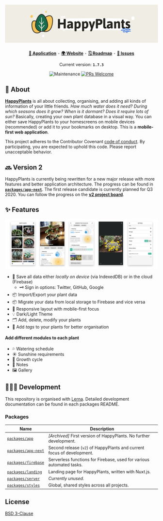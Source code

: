 <h1 align="center">
  <img src="resources/logo-readme.png" alt="HappyPlants 🌵🌱" />
</h1>

<p align="center">
  <a href="https://happyplants.garden"><strong>📱 Application</strong></a>
   ⁃
  <a href="https://happyplants.app"><strong>🌍 Website</strong></a>
   ⁃
  <a href="https://github.com/morkro/happy-plants/projects/6"><strong>🗓 Roadmap</strong></a>
   ⁃
  <a href="https://github.com/morkro/happy-plants/issues"><strong>🐛 Issues</strong></a>
</p>

<p align="center">
  Current version: <strong><code>1.7.3</code></strong>
</p>

<p align="center">
  <img src="https://img.shields.io/maintenance/yes/2020.svg" alt="Maintenance" />
  <a href="http://makeapullrequest.com" target="_blank">
    <img src="https://img.shields.io/badge/PRs-welcome-brightgreen.svg?style=flat-square" alt="PRs Welcome" />
  </a>
</p>


## 🌱 About

[**HappyPlants**](https://happyplants.garden) is all about collecting, organising, and adding all kinds of information of your little friends. _How much water does it need? During which seasons does it grow? When is it dormant? Does it require lots of sun?_ Basically, creating your own plant database in a visual way. You can either save HappyPlants to your homescreens on mobile devices (recommended) or add it to your bookmarks on desktop. This is a **mobile-first web application**.

This project adheres to the Contributor Covenant [code of conduct](CODE_OF_CONDUCT.md).
By participating, you are expected to uphold this code. Please report unacceptable behavior.

## 🔜 Version 2

HappyPlants is currently being rewritten for a new major release with more features and better application architecture. The progress can be found in [**`packages/app-next`**](packages/app-next). The first release candidate is currently planned for Q3 2020. You can follow the progress on the [**v2 project board**](https://github.com/morkro/happy-plants/projects/6).

## ✨ Features

<img src="resources/happyplants-phone-presentation.png" alt="HappyPlants App" />

- 🔋 Save all data either _locally on device_ (via IndexedDB) or in the cloud (Firebase)
  - 🗝 Sign in options: Twitter, GitHub, Google
- 📦 Import/Export your plant data
- 📦 Migrate your data from local storage to Firebase and vice versa
- 📱 Responsive layout with mobile-first focus
- 💡 Dark/Light Theme
- 🗂 Add, delete, modify your plants
- 🔖 Add _tags_ to your plants for better organisation

#### Add different modules to each plant

- 💦 Watering schedule
- ☀️ Sunshine requirements
- 🌱 Growth cycle
- 📝 Notes
- 🖼 Gallery

## 👩🏻‍💻 Development

This repository is organised with [Lerna](https://lerna.js.org). Detailed development documentation can be found in each packages README.

### Packages

| Name | Description |
| ---- | ----------- |
| [`packages/app`](packages/app) | _[Archived]_ First version of HappyPlants. No further development. |
| [`packages/app-next`](packages/app-next) | Second release (`v2`) of HappyPlants and current focus of development. |
| [`packages/firebase`](packages/firebase) | Serverless functions for Firebase, used for various automated tasks. |
| [`packages/landing`](packages/landing) | Landing page for HappyPlants, written with Nuxt.js. |
| [`packages/server`](packages/server) | _Currently unused._ |
| [`packages/styles`](packages/styles) | Global, shared styles across all projects. |

## License

[BSD 3-Clause](https:/github.com/morkro/happy-plants/LICENSE)
